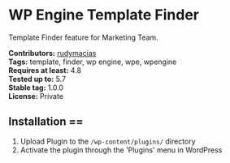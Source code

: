 # WP Engine Template Finder
Template Finder feature for Marketing Team.

**Contributors:** [rudymacias](https://github.com/rudymacias)  
**Tags:** template, finder, wp engine, wpe, wpengine  
**Requires at least:** 4.8  
**Tested up to:** 5.7  
**Stable tag:** 1.0.0  
**License:** Private

## Installation ==

1. Upload Plugin to the `/wp-content/plugins/` directory
2. Activate the plugin through the 'Plugins' menu in WordPress
